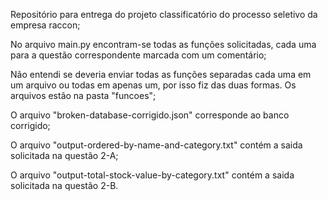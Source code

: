 Repositório para entrega do projeto classificatório do processo seletivo da empresa raccon;

No arquivo main.py encontram-se todas as funções solicitadas, cada uma para a questão correspondente marcada com um comentário;

Não entendi se deveria enviar todas as funções separadas cada uma em um arquivo ou todas em apenas um, por isso fiz das duas formas. Os arquivos estão na pasta "funcoes";

O arquivo "broken-database-corrigido.json" corresponde ao banco corrigido;

O arquivo "output-ordered-by-name-and-category.txt" contém a saida solicitada na questão 2-A;

O arquivo "output-total-stock-value-by-category.txt" contém a saida solicitada na questão 2-B.
